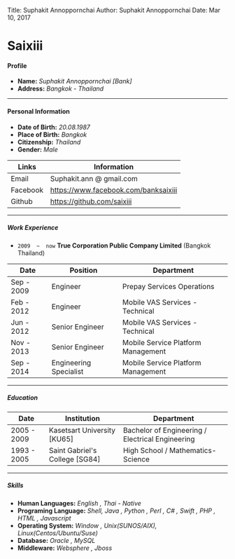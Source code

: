 

Title: Suphakit Annoppornchai
Author: Suphakit Annoppornchai
Date:   Mar 10, 2017  


# Saixiii


#### Profile
* **Name:**  _Suphakit Annoppornchai [Bank]_
* **Address:**  _Bangkok - Thailand_

-----
#### Personal Information
* **Date of Birth:** _20.08.1987_
* **Place of Birth:** _Bangkok_
* **Citizenship:** _Thailand_
* **Gender:** _Male_

|Links|Information|
|--------------|-----|
|Email|Suphakit.ann @ gmail.com|
|Facebook|https://www.facebook.com/banksaixiii|
|Github|https://github.com/saixiii|

-----
##### Work Experience
* `2009  ~  now`   **True Corporation Public Company Limited**  (Bangkok Thailand)

|Date| Position|Department|
|------|-----------|---------------|
|Sep - 2009 | Engineer | Prepay Services Operations |
|Feb - 2012 | Engineer  | Mobile VAS Services - Technical |
|Jun - 2012 | Senior Engineer | Mobile VAS Services - Technical |
|Nov - 2013 | Senior Engineer | Mobile Service Platform Management |
|Sep - 2014 | Engineering Specialist | Mobile Service Platform Management |

-----
##### Education

|Date|Institution|Department|
|----|-----------|----------|
|2005 - 2009|Kasetsart University [KU65]|Bachelor of Engineering / Electrical Engineering|
|1993 - 2005|Saint Gabriel's College [SG84]|High School / Mathematics-Science|

-----
##### Skills
* **Human Languages:** _English , Thai - Native_
* **Programing Language:** _Shell,  Java , Python , Perl , C# , Swift , PHP , HTML , Javascript_
* **Operating System:** _Window , Unix(SUNOS/AIX), Linux(Centos/Ubuntu/Suse)_
* **Database:** _Oracle , MySQL_
* **Middleware:** _Websphere , Jboss_




